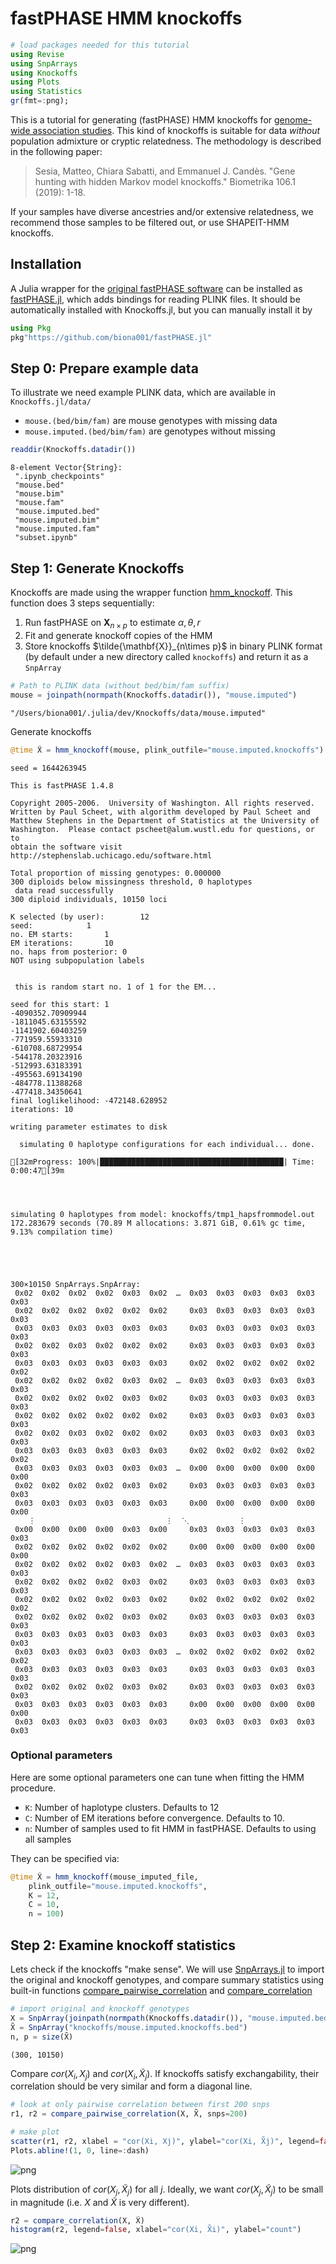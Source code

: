 
# fastPHASE HMM knockoffs


```julia
# load packages needed for this tutorial
using Revise
using SnpArrays
using Knockoffs
using Plots
using Statistics
gr(fmt=:png);
```

This is a tutorial for generating (fastPHASE) HMM knockoffs for [genome-wide association studies](https://en.wikipedia.org/wiki/Genome-wide_association_study). This kind of knockoffs is suitable for data *without* population admixture or cryptic relatedness. The methodology is described in the following paper:

> Sesia, Matteo, Chiara Sabatti, and Emmanuel J. Candès. "Gene hunting with hidden Markov model knockoffs." Biometrika 106.1 (2019): 1-18.

If your samples have diverse ancestries and/or extensive relatedness, we recommend those samples to be filtered out, or use SHAPEIT-HMM knockoffs.

## Installation

A Julia wrapper for the [original fastPHASE software](http://scheet.org/software.html) can be installed as [fastPHASE.jl](https://github.com/biona001/fastPHASE.jl), which adds bindings for reading PLINK files. It should be automatically installed with Knockoffs.jl, but you can manually install it by

```julia
using Pkg
pkg"https://github.com/biona001/fastPHASE.jl"
```

## Step 0: Prepare example data

To illustrate we need example PLINK data, which are available in `Knockoffs.jl/data/`

+ `mouse.(bed/bim/fam)` are mouse genotypes with missing data
+ `mouse.imputed.(bed/bim/fam)` are genotypes without missing


```julia
readdir(Knockoffs.datadir())
```




    8-element Vector{String}:
     ".ipynb_checkpoints"
     "mouse.bed"
     "mouse.bim"
     "mouse.fam"
     "mouse.imputed.bed"
     "mouse.imputed.bim"
     "mouse.imputed.fam"
     "subset.ipynb"



## Step 1: Generate Knockoffs

Knockoffs are made using the wrapper function [hmm_knockoff](https://biona001.github.io/Knockoffs.jl/dev/man/api/#Knockoffs.hmm_knockoff). This function does 3 steps sequentially:

1. Run fastPHASE on $\mathbf{X}_{n\times p}$ to estimate $\alpha, \theta, r$
2. Fit and generate knockoff copies of the HMM 
3. Store knockoffs $\tilde{\mathbf{X}}_{n\times p}$ in binary PLINK format (by default under a new directory called `knockoffs`) and return it as a `SnpArray`


```julia
# Path to PLINK data (without bed/bim/fam suffix)
mouse = joinpath(normpath(Knockoffs.datadir()), "mouse.imputed")
```




    "/Users/biona001/.julia/dev/Knockoffs/data/mouse.imputed"



Generate knockoffs


```julia
@time X̃ = hmm_knockoff(mouse, plink_outfile="mouse.imputed.knockoffs")
```

    seed = 1644263945
    
    This is fastPHASE 1.4.8
    
    Copyright 2005-2006.  University of Washington. All rights reserved.
    Written by Paul Scheet, with algorithm developed by Paul Scheet and
    Matthew Stephens in the Department of Statistics at the University of
    Washington.  Please contact pscheet@alum.wustl.edu for questions, or to
    obtain the software visit
    http://stephenslab.uchicago.edu/software.html
    
    Total proportion of missing genotypes: 0.000000
    300 diploids below missingness threshold, 0 haplotypes
     data read successfully
    300 diploid individuals, 10150 loci
    
    K selected (by user): 		 12
    seed: 			 1
    no. EM starts: 		 1
    EM iterations: 		 10
    no. haps from posterior: 0
    NOT using subpopulation labels
    
    
     this is random start no. 1 of 1 for the EM...
    
    seed for this start: 1
    -4090352.70909944
    -1811045.63155592
    -1141902.60403259
    -771959.55933310
    -610708.68729954
    -544178.20323916
    -512993.63183391
    -495563.69134190
    -484778.11388268
    -477418.34350641
    final loglikelihood: -472148.628952
    iterations: 10
    
    writing parameter estimates to disk
    
      simulating 0 haplotype configurations for each individual... done.
    
    [32mProgress: 100%|█████████████████████████████████████████| Time: 0:00:47[39m


    
    
    simulating 0 haplotypes from model: knockoffs/tmp1_hapsfrommodel.out
    172.283679 seconds (70.89 M allocations: 3.871 GiB, 0.61% gc time, 9.13% compilation time)





    300×10150 SnpArrays.SnpArray:
     0x02  0x02  0x02  0x02  0x03  0x02  …  0x03  0x03  0x03  0x03  0x03  0x03
     0x02  0x02  0x02  0x02  0x02  0x02     0x03  0x03  0x03  0x03  0x03  0x03
     0x03  0x03  0x03  0x03  0x03  0x03     0x03  0x03  0x03  0x03  0x03  0x03
     0x02  0x02  0x03  0x02  0x02  0x02     0x03  0x03  0x03  0x03  0x03  0x03
     0x03  0x03  0x03  0x03  0x03  0x03     0x02  0x02  0x02  0x02  0x02  0x02
     0x02  0x02  0x02  0x02  0x03  0x02  …  0x03  0x03  0x03  0x03  0x03  0x03
     0x02  0x02  0x02  0x02  0x03  0x02     0x03  0x03  0x03  0x03  0x03  0x03
     0x02  0x02  0x02  0x02  0x02  0x02     0x03  0x03  0x03  0x03  0x03  0x03
     0x02  0x02  0x03  0x02  0x02  0x02     0x03  0x03  0x03  0x03  0x03  0x03
     0x03  0x03  0x03  0x03  0x03  0x03     0x02  0x02  0x02  0x02  0x02  0x02
     0x03  0x03  0x03  0x03  0x03  0x03  …  0x00  0x00  0x00  0x00  0x00  0x00
     0x02  0x02  0x02  0x02  0x03  0x02     0x03  0x03  0x03  0x03  0x03  0x03
     0x03  0x03  0x03  0x03  0x03  0x03     0x00  0x00  0x00  0x00  0x00  0x00
        ⋮                             ⋮  ⋱           ⋮                    
     0x00  0x00  0x00  0x00  0x03  0x00     0x03  0x03  0x03  0x03  0x03  0x03
     0x02  0x02  0x02  0x02  0x02  0x02     0x00  0x00  0x00  0x00  0x00  0x00
     0x02  0x02  0x02  0x02  0x03  0x02  …  0x03  0x03  0x03  0x03  0x03  0x03
     0x02  0x02  0x02  0x02  0x03  0x02     0x03  0x03  0x03  0x03  0x03  0x03
     0x02  0x02  0x02  0x02  0x03  0x02     0x02  0x02  0x02  0x02  0x02  0x02
     0x02  0x02  0x02  0x02  0x03  0x02     0x03  0x03  0x03  0x03  0x03  0x03
     0x03  0x03  0x03  0x03  0x03  0x03     0x03  0x03  0x03  0x03  0x03  0x03
     0x03  0x03  0x03  0x03  0x03  0x03  …  0x02  0x02  0x02  0x02  0x02  0x02
     0x03  0x03  0x03  0x03  0x03  0x03     0x03  0x03  0x03  0x03  0x03  0x03
     0x02  0x02  0x02  0x02  0x03  0x02     0x03  0x03  0x03  0x03  0x03  0x03
     0x03  0x03  0x03  0x03  0x03  0x03     0x00  0x00  0x00  0x00  0x00  0x00
     0x03  0x03  0x03  0x03  0x03  0x03     0x03  0x03  0x03  0x03  0x03  0x03



### Optional parameters

Here are some optional parameters one can tune when fitting the HMM procedure. 

+ `K`: Number of haplotype clusters. Defaults to 12
+ `C`: Number of EM iterations before convergence. Defaults to 10.
+ `n`: Number of samples used to fit HMM in fastPHASE. Defaults to using all samples

They can be specified via:

```julia
@time X̃ = hmm_knockoff(mouse_imputed_file,
    plink_outfile="mouse.imputed.knockoffs",
    K = 12,
    C = 10,
    n = 100)
```

## Step 2: Examine knockoff statistics

Lets check if the knockoffs "make sense". We will use [SnpArrays.jl](https://github.com/OpenMendel/SnpArrays.jl) to import the original and knockoff genotypes, and compare summary statistics using built-in functions [compare_pairwise_correlation](https://biona001.github.io/Knockoffs.jl/dev/man/api/#Knockoffs.compare_pairwise_correlation) and [compare_correlation](https://biona001.github.io/Knockoffs.jl/dev/man/api/#Knockoffs.compare_correlation)


```julia
# import original and knockoff genotypes
X = SnpArray(joinpath(normpath(Knockoffs.datadir()), "mouse.imputed.bed"))
X̃ = SnpArray("knockoffs/mouse.imputed.knockoffs.bed")
n, p = size(X̃)
```




    (300, 10150)



Compare $cor(X_i, X_j)$ and $cor(X_i, \tilde{X}_j)$. If knockoffs satisfy exchangability, their correlation should be very similar and form a diagonal line. 


```julia
# look at only pairwise correlation between first 200 snps
r1, r2 = compare_pairwise_correlation(X, X̃, snps=200)

# make plot
scatter(r1, r2, xlabel = "cor(Xi, Xj)", ylabel="cor(Xi, X̃j)", legend=false)
Plots.abline!(1, 0, line=:dash)
```




![png](output_14_0.png)



Plots distribution of $cor(X_j, \tilde{X}_j)$ for all $j$. Ideally, we want $cor(X_j, \tilde{X}_j)$ to be small in magnitude (i.e. $X$ and $\tilde{X}$ is very different).


```julia
r2 = compare_correlation(X, X̃)
histogram(r2, legend=false, xlabel="cor(Xi, X̃i)", ylabel="count")
```




![png](output_16_0.png)


